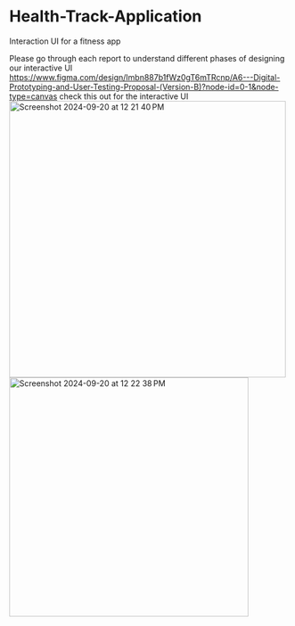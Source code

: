 # Health-Track-Application
Interaction UI for a fitness app

Please go through each report to understand different phases of designing our interactive UI
https://www.figma.com/design/Imbn887b1fWz0gT6mTRcnp/A6---Digital-Prototyping-and-User-Testing-Proposal-(Version-B)?node-id=0-1&node-type=canvas
check this out for the interactive UI
<img width="496" alt="Screenshot 2024-09-20 at 12 21 40 PM" src="https://github.com/user-attachments/assets/8376628a-f57c-4687-a849-30fe55842f99">
<img width="429" alt="Screenshot 2024-09-20 at 12 22 38 PM" src="https://github.com/user-attachments/assets/b5c6ed83-b2a5-4efa-a983-1b837b9918ad">


